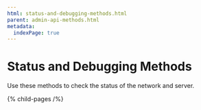 ```yaml
---
html: status-and-debugging-methods.html
parent: admin-api-methods.html
metadata:
  indexPage: true
---
```

# Status and Debugging Methods

Use these methods to check the status of the network and server.


{% child-pages /%}
